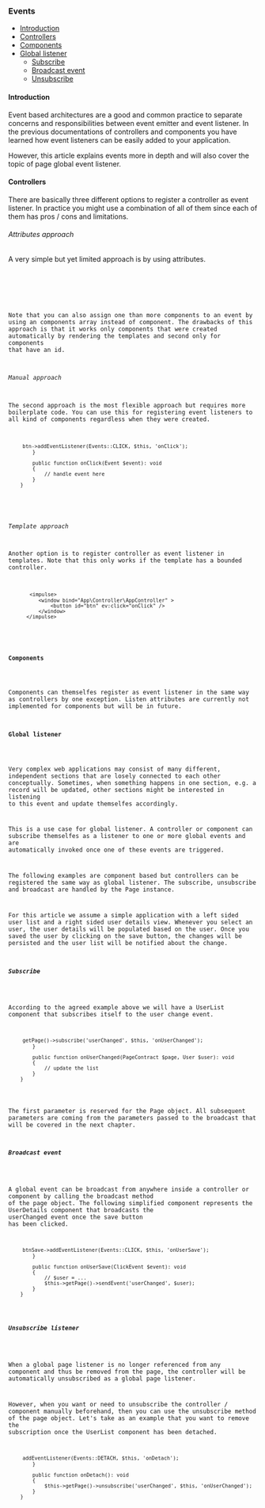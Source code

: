 <h3 class="doc-title">Events</h3>

- [Introduction](#introduction)
- [Controllers](#controllers)
- [Components](#components)
- [Global listener](#global-listener)
	- [Subscribe](#subscribe-listener)
    - [Broadcast event](#broadcast-event)
    - [Unsubscribe](#unsubscribe-listener)


<h4><a id="introduction">Introduction</a></h4>
Event based architectures are a good and common practice to separate concerns and responsibilities between event emitter and event listener. In the previous documentations of controllers and components you have learned how event listeners can be easily added to your application.

However, this article explains events more in depth and will also cover the topic of page global event listener.

<h4><a id="controllers">Controllers</a></h4>
There are basically three different options to register a controller as event listener. In practice you might use a combination of all of them since each of them has pros / cons and limitations.

<h6>Attributes approach</h6>
A very simple but yet limited approach is by using attributes.

  <pre class="code-white language-php">
  	<code class="imp-code language-php"><?php
	namespace App\Controller;
	use Impulse\ImpulseBundle\Controller\AbstractController;
	use Impulse\Bundles\ImpulseBundle\Execution\Events\Event;
    use Impulse\ImpulseBundle\Events\Events;
	use Impulse\ImpulseBundle\Controller\Annotations\Listen;

	class AppController extends AbstractController
	{
        #[Listen(event: Events::CLICK, component: 'btnGreet')]
		public function onClick(Event $event): void
		{
			// handle event here
		}
	}</code>
  </pre>
  
Note that you can also assign one than more components to an event by using an components array instead of component. The drawbacks of this approach is that it works only components that were created automatically by rendering the templates and second only for components that have an id.

<h6>Manual approach</h6>
The second approach is the most flexible approach but requires more boilerplate code. You can use this for registering event listeners to all kind of components regardless when they were created.

  <pre class="code-white language-php">
  	<code class="imp-code language-php"><?php
	namespace App\Controller;
	use Impulse\ImpulseBundle\Controller\AbstractController;
	use Impulse\Bundles\ImpulseBundle\Execution\Events\Event;
    use Impulse\ImpulseBundle\Events\Events;
	use Impulse\ImpulseBundle\Controller\Annotations\Listen;

	class AppController extends AbstractController
	{
    	private ?Button $btn = null;
    
    	public function afterCreate(Event $event): void
        {
        	$this->btn->addEventListener(Events::CLICK, $this, 'onClick');
        }
    
		public function onClick(Event $event): void
		{
			// handle event here
		}
	}</code>
  </pre>

<h6>Template approach</h6>
Another option is to register controller as event listener in templates. Note that this only works if the template has a bounded controller.

  <pre class="code-white language-twig">
      <code class="language-twig">&lt;impulse&gt;
          &lt;window bind="App\Controller\AppController" &gt;
              &lt;button id="btn" ev:click="onClick" /&gt;
          &lt;/window&gt;
      &lt;/impulse&gt;</code>
  </pre>

<h4><a id="components">Components</a></h4>

Components can themselfes register as event listener in the same way as controllers by one exception. Listen attributes are currently not implemented for components but will be in future.

<h4><a id="global-listener">Global listener</a></h4>

Very complex web applications may consist of many different, independent sections that are losely connected to each other conceptually. Sometimes, when something happens in one section, e.g. a record will be updated, other sections might be interested in listening to this event and update themselfes accordingly. 

This is a use case for global listener. A controller or component can subscribe themselfes as a listener to one or more global events and are automatically invoked once one of these events are triggered. 

The following examples are component based but controllers can be registered the same way as global listener. The subscribe, unsubscribe and broadcast are handled by the Page instance.

For this article we assume a simple application with a left sided user list and a right sided user details view. Whenever you select an user, the user details will be populated based on the user. Once you saved the user by clicking on the save button, the changes will be persisted and the user list will be notified about the change.

<h5><a id="subscribe-listener">Subscribe</a></h5>

According to the agreed example above we will have a UserList component that subscribes itself to the user change event. 

<pre class="code-white language-php">
	<code class="imp-code language-php"><?php

	class UserList extends Ul
	{
        public function afterCreateChildren(): void
        {
        	parent::afterCreateChildren();
        	$this->getPage()->subscribe('userChanged', $this, 'onUserChanged');
        }
        
        public function onUserChanged(PageContract $page, User $user): void
        {
        	// update the list
        }
	}</code>
</pre>

The first parameter is reserved for the Page object. All subsequent parameters are coming from the parameters passed to the broadcast that will be covered in the next chapter. 

<h5><a id="broadcast-event">Broadcast event</a></h5>

A global event can be broadcast from anywhere inside a controller or component by calling the <span class="code-hint">broadcast</span> method of the page object. The following simplified component represents the UserDetails component that broadcasts the <span class="code-hint">userChanged</span> event once the save button has been clicked.

<pre class="code-white language-php">
	<code class="imp-code language-php"><?php

	class UserDetails extends Div
	{
        private ?Button $btnSave = null;
        
        public function afterCreateChildren(): void
        {
        	parent::afterCreateChildren();
            $this->btnSave->addEventListener(Events::CLICK, $this, 'onUserSave');
        }
        
        public function onUserSave(ClickEvent $event): void
        {
        	// $user = ...
            $this->getPage()->sendEvent('userChanged', $user);
        }
	}</code>
</pre>

<h5><a id="unsubscribe-listener">Unsubscribe listener</a></h5>

When a global page listener is no longer referenced from any component and thus be removed from the page, the controller will be automatically unsubscribed as a global page listener. 

However, when you want or need to unsubscribe the controller / component manually beforehand, then you can use the unsubscribe method of the page object. Let's take as an example that you want to remove the subscription once the UserList component has been detached.

<pre class="code-white language-php">
	<code class="imp-code language-php"><?php

	class UserList extends Ul
	{
        public function afterCreateChildren(): void
        {
        	parent::afterCreateChildren();
        	$this->addEventListener(Events::DETACH, $this, 'onDetach');
        }
        
        public function onDetach(): void
        {
        	$this->getPage()->unsubscribe('userChanged', $this, 'onUserChanged');
        }
	}</code>
</pre>
